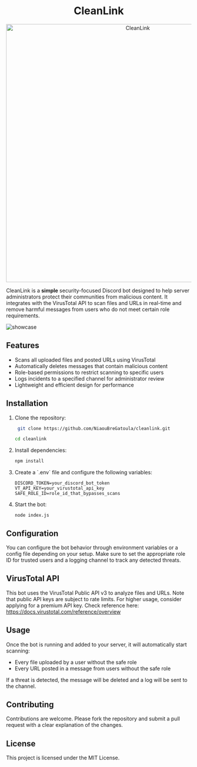 <h1 align="center">CleanLink</h1>

<p align="center">
  <img src="https://github.com/user-attachments/assets/41870093-4a28-4bad-9eea-7f104ae21c8d" alt="CleanLink" width="700" />
</p>

CleanLink is a **simple** security-focused Discord bot designed to help server administrators protect their communities from malicious content. It integrates with the VirusTotal API to scan files and URLs in real-time and remove harmful messages from users who do not meet certain role requirements.

![showcase](https://github.com/user-attachments/assets/889bceea-9ec0-428c-94ab-22477783164f)


## Features

- Scans all uploaded files and posted URLs using VirusTotal
- Automatically deletes messages that contain malicious content
- Role-based permissions to restrict scanning to specific users
- Logs incidents to a specified channel for administrator review
- Lightweight and efficient design for performance

## Installation
1. Clone the repository:

   ```bash
    git clone https://github.com/NiaouBreGatoula/cleanlink.git
   ```
   ```bash
   cd cleanlink
   ```
2. Install dependencies:

   ```bash
   npm install
   ```

3. Create a \`.env\` file and configure the following variables:

   ```env
   DISCORD_TOKEN=your_discord_bot_token
   VT_API_KEY=your_virustotal_api_key
   SAFE_ROLE_ID=role_id_that_bypasses_scans
   ```

4. Start the bot:

   ```
   node index.js
   ```

## Configuration

You can configure the bot behavior through environment variables or a config file depending on your setup. Make sure to set the appropriate role ID for trusted users and a logging channel to track any detected threats.

## VirusTotal API

This bot uses the VirusTotal Public API v3 to analyze files and URLs. Note that public API keys are subject to rate limits. For higher usage, consider applying for a premium API key.
Check reference here: https://docs.virustotal.com/reference/overview

## Usage

Once the bot is running and added to your server, it will automatically start scanning:

- Every file uploaded by a user without the safe role
- Every URL posted in a message from users without the safe role

If a threat is detected, the message will be deleted and a log will be sent to the channel.

## Contributing

Contributions are welcome. Please fork the repository and submit a pull request with a clear explanation of the changes.

## License

This project is licensed under the MIT License.
